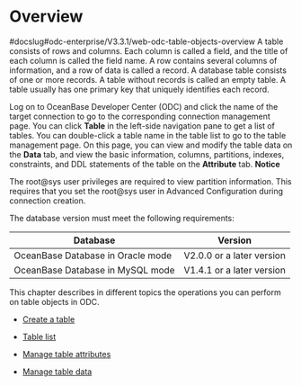 Overview 
=============================
#docslug#odc-enterprise/V3.3.1/web-odc-table-objects-overview
A table consists of rows and columns. Each column is called a field, and the title of each column is called the field name. A row contains several columns of information, and a row of data is called a record. A database table consists of one or more records. A table without records is called an empty table. A table usually has one primary key that uniquely identifies each record. 

Log on to OceanBase Developer Center (ODC) and click the name of the target connection to go to the corresponding connection management page. You can click **Table** in the left-side navigation pane to get a list of tables. You can double-click a table name in the table list to go to the table management page. On this page, you can view and modify the table data on the **Data** tab, and view the basic information, columns, partitions, indexes, constraints, and DDL statements of the table on the **Attribute** tab. 
**Notice**



The root@sys user privileges are required to view partition information. This requires that you set the root@sys user in Advanced Configuration during connection creation.

The database version must meet the following requirements:


|             Database              |          Version          |
|-----------------------------------|---------------------------|
| OceanBase Database in Oracle mode | V2.0.0 or a later version |
| OceanBase Database in MySQL mode  | V1.4.1 or a later version |



This chapter describes in different topics the operations you can perform on table objects in ODC.

* [Create a table](../../../7.client-odc-user-guide/10.client-odc-database-objects/1.client-odc-table-objects/2.client-odc-create-a-table.md)

  

* [Table list](../../../7.client-odc-user-guide/10.client-odc-database-objects/1.client-odc-table-objects/3.client-odc-table-list.md)

  

* [Manage table attributes](../../../7.client-odc-user-guide/10.client-odc-database-objects/1.client-odc-table-objects/4.client-odc-manage-table-attributes.md)

  

* [Manage table data](../../../7.client-odc-user-guide/10.client-odc-database-objects/1.client-odc-table-objects/5.client-odc-manage-table-data.md)

  



